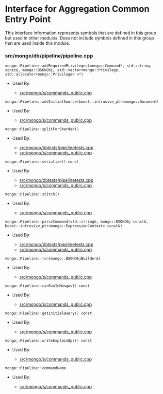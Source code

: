 
# Interface for Aggregation Common Entry Point
This interface information represents symbols that are defined in this group but used in other modules.  Does not include symbols defined in this group that are used inside this module.

### src/mongo/db/pipeline/pipeline.cpp

<div></div>

    mongo::Pipeline::addRequiredPrivileges(mongo::Command*, std::string const&, mongo::BSONObj, std::vector<mongo::Privilege, std::allocator<mongo::Privilege> >*)

- Used By:

    - [src/mongo/s/commands\_public.cpp](../../../../sharding/sharding\_uncategorized)

<div></div>

    mongo::Pipeline::addInitialSource(boost::intrusive_ptr<mongo::DocumentSource>)

- Used By:

    - [src/mongo/s/commands\_public.cpp](../../../../sharding/sharding\_uncategorized)

<div></div>

    mongo::Pipeline::splitForSharded()

- Used By:

    - [src/mongo/dbtests/pipelinetests.cpp](../../../../tests/unit\_tests)
    - [src/mongo/s/commands\_public.cpp](../../../../sharding/sharding\_uncategorized)

<div></div>

    mongo::Pipeline::serialize() const

- Used By:

    - [src/mongo/dbtests/pipelinetests.cpp](../../../../tests/unit\_tests)
    - [src/mongo/s/commands\_public.cpp](../../../../sharding/sharding\_uncategorized)

<div></div>

    mongo::Pipeline::stitch()

- Used By:

    - [src/mongo/s/commands\_public.cpp](../../../../sharding/sharding\_uncategorized)

<div></div>

    mongo::Pipeline::parseCommand(std::string&, mongo::BSONObj const&, boost::intrusive_ptr<mongo::ExpressionContext> const&)

- Used By:

    - [src/mongo/dbtests/pipelinetests.cpp](../../../../tests/unit\_tests)
    - [src/mongo/s/commands\_public.cpp](../../../../sharding/sharding\_uncategorized)

<div></div>

    mongo::Pipeline::run(mongo::BSONObjBuilder&)

- Used By:

    - [src/mongo/s/commands\_public.cpp](../../../../sharding/sharding\_uncategorized)

<div></div>

    mongo::Pipeline::canRunInMongos() const

- Used By:

    - [src/mongo/s/commands\_public.cpp](../../../../sharding/sharding\_uncategorized)

<div></div>

    mongo::Pipeline::getInitialQuery() const

- Used By:

    - [src/mongo/s/commands\_public.cpp](../../../../sharding/sharding\_uncategorized)

<div></div>

    mongo::Pipeline::writeExplainOps() const

- Used By:

    - [src/mongo/s/commands\_public.cpp](../../../../sharding/sharding\_uncategorized)

<div></div>

    mongo::Pipeline::commandName

- Used By:

    - [src/mongo/s/commands\_public.cpp](../../../../sharding/sharding\_uncategorized)
